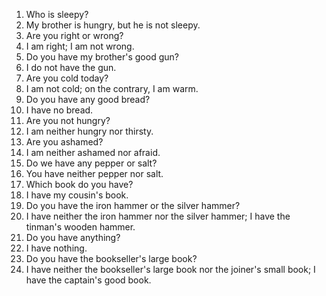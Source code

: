 1. Who is sleepy?
2. My brother is hungry, but he is not sleepy.
3. Are you right or wrong?
4. I am right; I am not wrong.
5. Do you have my brother's good gun?
6. I do not have the gun.
7. Are you cold today?
8. I am not cold; on the contrary, I am warm.
9. Do you have any good bread?
10. I have no bread.
11. Are you not hungry?
12. I am neither hungry nor thirsty.
13. Are you ashamed?
14. I am neither ashamed nor afraid.
15. Do we have any pepper or salt?
16. You have neither pepper nor salt.
17. Which book do you have?
18. I have my cousin's book.
19. Do you have the iron hammer or the silver hammer?
20. I have neither the iron hammer nor the silver hammer; I have the tinman's
wooden hammer.
21. Do you have anything?
22. I have nothing.
23. Do you have the bookseller's large book?
24. I have neither the bookseller's large book nor the joiner's small book; I
have the captain's good book.
